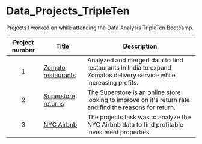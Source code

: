 # Data_Projects_TripleTen
Projects I worked on while attending the Data Analysis TripleTen Bootcamp.





| Project number | Title | Description |
| :-----------: | ----------- |----------- |
| 1 | [Zomato restaurants](https://public.tableau.com/shared/TWK84D6PF?:display_count=n&:origin=viz_share_link) | Analyzed and merged data to find restaurants in India to expand Zomatos delivery service while increasing profits.|
| 2 | [Superstore returns](https://public.tableau.com/views/superstorereturns_17107311511210/SuperstoreReturns?:language=en-US&publish=yes&:sid=&:display_count=n&:origin=viz_share_link) | The Superstore is an online store looking to improve on it's return rate and find the reasons for return. |
| 3 | [NYC Airbnb](https://docs.google.com/spreadsheets/d/1C0LdwhA_klPc9sRhgJPbUJjX23wvvPWC1nCcBfq6zcc/edit?usp=sharing) | The projects task was to analyze the NYC Airbnb data to find profitable investment properties. |

